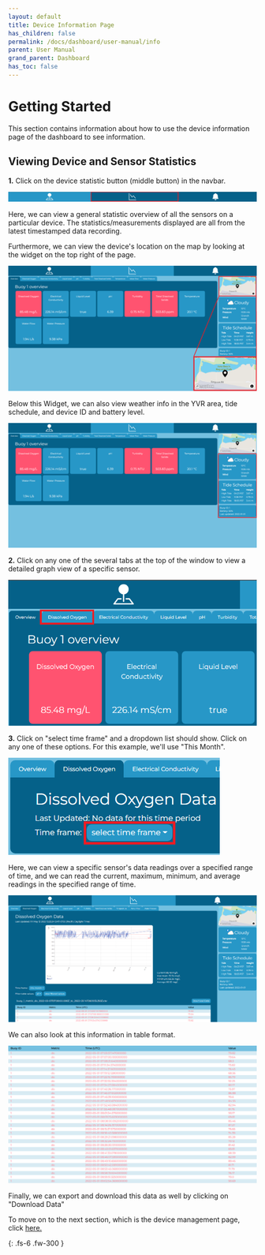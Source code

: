 ```yaml
---  
layout: default  
title: Device Information Page
has_children: false  
permalink: /docs/dashboard/user-manual/info  
parent: User Manual
grand_parent: Dashboard
has_toc: false
---  
```


# Getting Started 

This section contains information about how to use the device information page of the dashboard to see information.

## Viewing Device and Sensor Statistics

**1.** Click on the device statistic button (middle button) in the navbar.

![Navbar Info Page Highlighted](https://github.com/BCIT-Reseach-Long-Term-ISSP/bcit-reseach-long-term-issp.github.io/blob/master/dashboard/assets/NavbarInfoHighlighted.png?raw=true "Navbar Info Page Highlighted")

Here, we can view a general statistic overview of all the sensors on a particular device. The statistics/measurements displayed are all from the latest timestamped data recording.

Furthermore, we can view the device's location on the map by looking at the widget on the top right of the page.

![Map Widget Zoomed](https://github.com/BCIT-Reseach-Long-Term-ISSP/bcit-reseach-long-term-issp.github.io/blob/master/dashboard/assets/MapWidgetZoom.png?raw=true "Map Widget Zoomed")

Below this Widget, we can also view weather info in the YVR area, tide schedule, and device ID and battery level.

![Device Info Sidebar](https://github.com/BCIT-Reseach-Long-Term-ISSP/bcit-reseach-long-term-issp.github.io/blob/master/dashboard/assets/DeviceInfoSidebar.png?raw=true "Device Info Sidebar")

**2.** Click on any one of the several tabs at the top of the window to view a detailed graph view of a specific sensor.

![Device Info Tab Highlighted](https://github.com/BCIT-Reseach-Long-Term-ISSP/bcit-reseach-long-term-issp.github.io/blob/master/dashboard/assets/DeviceInfoTabHighlighted.png?raw=true "Device Info Tab Highlighted")

**3.** Click on "select time frame" and a dropdown list should show. Click on any one of these options. For this example, we'll use "This Month".

![Device Info Time Dropdown](https://github.com/BCIT-Reseach-Long-Term-ISSP/bcit-reseach-long-term-issp.github.io/blob/master/dashboard/assets/DeviceInfoTimeDropdown.png?raw=true "Device Info Time Dropdown")

Here, we can view a specific sensor's data readings over a specified range of time, and we can read the current, maximum, minimum, and average readings in the specified range of time.

![Device Info Graph](https://github.com/BCIT-Reseach-Long-Term-ISSP/bcit-reseach-long-term-issp.github.io/blob/master/dashboard/assets/DeviceInfoGraph.png?raw=true "Device Info Graph")

We can also look at this information in table format.

![Device Info Table](https://github.com/BCIT-Reseach-Long-Term-ISSP/bcit-reseach-long-term-issp.github.io/blob/master/dashboard/assets/DeviceInfoTable.PNG?raw=true "Device Info Table")

Finally, we can export and download this data as well by clicking on "Download Data"

To move on to the next section, which is the device management page, click [here.](https://bcit-reseach-long-term-issp.github.io/docs/dashboard/user-manual/management)

{: .fs-6 .fw-300 }
